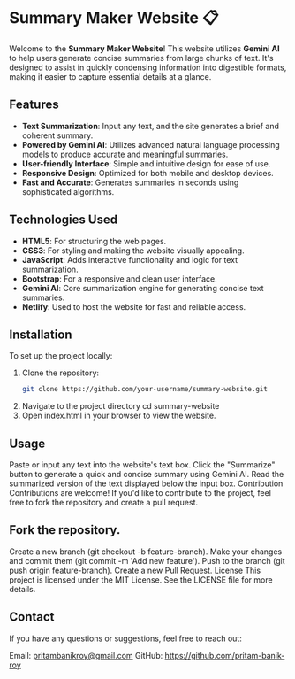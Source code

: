# Summary Maker Website 📋

Welcome to the **Summary Maker Website**! This website utilizes **Gemini AI** to help users generate concise summaries from large chunks of text. It's designed to assist in quickly condensing information into digestible formats, making it easier to capture essential details at a glance.

## Features

- **Text Summarization**: Input any text, and the site generates a brief and coherent summary.
- **Powered by Gemini AI**: Utilizes advanced natural language processing models to produce accurate and meaningful summaries.
- **User-friendly Interface**: Simple and intuitive design for ease of use.
- **Responsive Design**: Optimized for both mobile and desktop devices.
- **Fast and Accurate**: Generates summaries in seconds using sophisticated algorithms.

## Technologies Used

- **HTML5**: For structuring the web pages.
- **CSS3**: For styling and making the website visually appealing.
- **JavaScript**: Adds interactive functionality and logic for text summarization.
- **Bootstrap**: For a responsive and clean user interface.
- **Gemini AI**: Core summarization engine for generating concise text summaries.
- **Netlify**: Used to host the website for fast and reliable access.

## Installation

To set up the project locally:

1. Clone the repository:
   ```bash
   git clone https://github.com/your-username/summary-website.git
2. Navigate to the project directory
   cd summary-website
3. Open index.html in your browser to view the website.

## Usage
Paste or input any text into the website's text box.
Click the "Summarize" button to generate a quick and concise summary using Gemini AI.
Read the summarized version of the text displayed below the input box.
Contribution
Contributions are welcome! If you'd like to contribute to the project, feel free to fork the repository and create a pull request.

## Fork the repository.
Create a new branch (git checkout -b feature-branch).
Make your changes and commit them (git commit -m 'Add new feature').
Push to the branch (git push origin feature-branch).
Create a new Pull Request.
License
This project is licensed under the MIT License. See the LICENSE file for more details.

## Contact
If you have any questions or suggestions, feel free to reach out:

Email: pritambanikroy@gmail.com
GitHub: https://github.com/pritam-banik-roy
